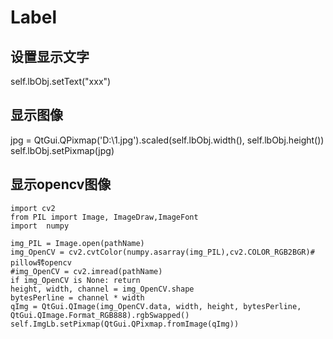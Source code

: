 # Label

## 设置显示文字

self.lbObj.setText("xxx")

## 显示图像

jpg = QtGui.QPixmap('D:\\1.jpg').scaled(self.lbObj.width(), self.lbObj.height())  
self.lbObj.setPixmap(jpg)  

## 显示opencv图像

```
import cv2  
from PIL import Image, ImageDraw,ImageFont
import  numpy

img_PIL = Image.open(pathName)
img_OpenCV = cv2.cvtColor(numpy.asarray(img_PIL),cv2.COLOR_RGB2BGR)# pillow转opencv
#img_OpenCV = cv2.imread(pathName) 
if img_OpenCV is None: return
height, width, channel = img_OpenCV.shape
bytesPerline = channel * width
qImg = QtGui.QImage(img_OpenCV.data, width, height, bytesPerline, QtGui.QImage.Format_RGB888).rgbSwapped()
self.ImgLb.setPixmap(QtGui.QPixmap.fromImage(qImg))
```
